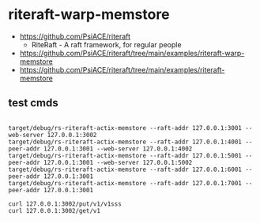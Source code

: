 # riteraft-warp-memstore

- https://github.com/PsiACE/riteraft 
  - RiteRaft - A raft framework, for regular people
- https://github.com/PsiACE/riteraft/tree/main/examples/riteraft-warp-memstore
- https://github.com/PsiACE/riteraft/tree/main/examples/riteraft-memstore

## test cmds

```shell

target/debug/rs-riteraft-actix-memstore --raft-addr 127.0.0.1:3001 --web-server 127.0.0.1:3002
target/debug/rs-riteraft-actix-memstore --raft-addr 127.0.0.1:4001 --peer-addr 127.0.0.1:3001 --web-server 127.0.0.1:4002
target/debug/rs-riteraft-actix-memstore --raft-addr 127.0.0.1:5001 --peer-addr 127.0.0.1:3001 --web-server 127.0.0.1:5002
target/debug/rs-riteraft-actix-memstore --raft-addr 127.0.0.1:6001 --peer-addr 127.0.0.1:3001
target/debug/rs-riteraft-actix-memstore --raft-addr 127.0.0.1:7001 --peer-addr 127.0.0.1:3001

curl 127.0.0.1:3002/put/v1/v1sss
curl 127.0.0.1:3002/get/v1

```